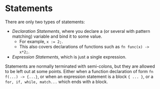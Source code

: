 # Statements

There are only two types of statements:
- _Declaration Statements_, where you declare a (or several with pattern matching) variable and bind it to some value.
  - For example, `x := 2;`.
  - This also covers declarations of functions such as `fn func(x) -> x*2;`.
- _Expression Statements_, which is just a single expression.

Statements are normally terminated with semi-colons, but they are allowed to be left out at some points. Either when a function declaration of form `fn f(...) -> {...}`, or when an expression statement is a block `{ ... }`, or a `for, if, while, match...` which ends with a block.
